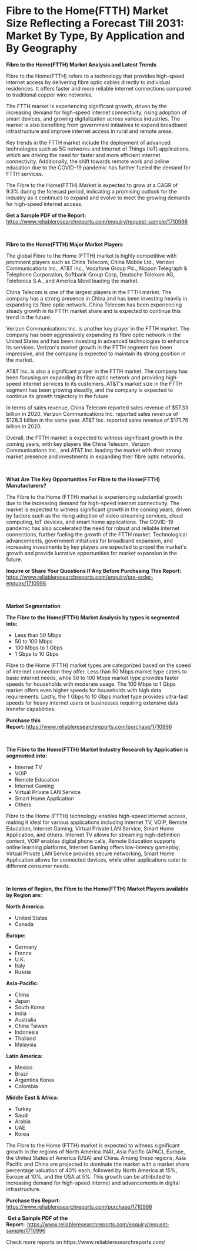 <p><h1>Fibre to the Home(FTTH) Market Size Reflecting a Forecast Till 2031: Market By Type, By Application and By Geography</h1></p><p><strong>Fibre to the Home(FTTH) Market Analysis and Latest Trends</strong></p>
<p><p>Fibre to the Home(FTTH) refers to a technology that provides high-speed internet access by delivering fibre optic cables directly to individual residences. It offers faster and more reliable internet connections compared to traditional copper wire networks.</p><p>The FTTH market is experiencing significant growth, driven by the increasing demand for high-speed internet connectivity, rising adoption of smart devices, and growing digitalization across various industries. The market is also benefiting from government initiatives to expand broadband infrastructure and improve internet access in rural and remote areas.</p><p>Key trends in the FTTH market include the deployment of advanced technologies such as 5G networks and Internet of Things (IoT) applications, which are driving the need for faster and more efficient internet connectivity. Additionally, the shift towards remote work and online education due to the COVID-19 pandemic has further fueled the demand for FTTH services.</p><p>The Fibre to the Home(FTTH) Market is expected to grow at a CAGR of 9.3% during the forecast period, indicating a promising outlook for the industry as it continues to expand and evolve to meet the growing demands for high-speed internet access.</p></p>
<p><strong>Get a Sample PDF of the Report:&nbsp;</strong> <a href="https://www.reliableresearchreports.com/enquiry/request-sample/1710996">https://www.reliableresearchreports.com/enquiry/request-sample/1710996</a></p>
<p>&nbsp;</p>
<p><strong>Fibre to the Home(FTTH) Major Market Players</strong></p>
<p><p>The global Fibre to the Home (FTTH) market is highly competitive with prominent players such as China Telecom, China Mobile Ltd., Verizon Communications Inc., AT&T Inc., Vodafone Group Plc., Nippon Telegraph & Telephone Corporation, Softbank Group Corp, Deutsche Telekom AG, Telefonica S.A., and America Movil leading the market.</p><p>China Telecom is one of the largest players in the FTTH market. The company has a strong presence in China and has been investing heavily in expanding its fibre optic network. China Telecom has been experiencing steady growth in its FTTH market share and is expected to continue this trend in the future.</p><p>Verizon Communications Inc. is another key player in the FTTH market. The company has been aggressively expanding its fibre optic network in the United States and has been investing in advanced technologies to enhance its services. Verizon's market growth in the FTTH segment has been impressive, and the company is expected to maintain its strong position in the market.</p><p>AT&T Inc. is also a significant player in the FTTH market. The company has been focusing on expanding its fibre optic network and providing high-speed internet services to its customers. AT&T's market size in the FTTH segment has been growing steadily, and the company is expected to continue its growth trajectory in the future.</p><p>In terms of sales revenue, China Telecom reported sales revenue of $57.33 billion in 2020. Verizon Communications Inc. reported sales revenue of $128.3 billion in the same year. AT&T Inc. reported sales revenue of $171.76 billion in 2020.</p><p>Overall, the FTTH market is expected to witness significant growth in the coming years, with key players like China Telecom, Verizon Communications Inc., and AT&T Inc. leading the market with their strong market presence and investments in expanding their fibre optic networks.</p></p>
<p>&nbsp;</p>
<p><strong>What Are The Key Opportunities For Fibre to the Home(FTTH) Manufacturers?</strong></p>
<p><p>The Fibre to the Home (FTTH) market is experiencing substantial growth due to the increasing demand for high-speed internet connectivity. The market is expected to witness significant growth in the coming years, driven by factors such as the rising adoption of video streaming services, cloud computing, IoT devices, and smart home applications. The COVID-19 pandemic has also accelerated the need for robust and reliable internet connections, further fueling the growth of the FTTH market. Technological advancements, government initiatives for broadband expansion, and increasing investments by key players are expected to propel the market's growth and provide lucrative opportunities for market expansion in the future.</p></p>
<p><strong>Inquire or Share Your Questions If Any Before Purchasing This Report:</strong> <a href="https://www.reliableresearchreports.com/enquiry/pre-order-enquiry/1710996">https://www.reliableresearchreports.com/enquiry/pre-order-enquiry/1710996</a></p>
<p>&nbsp;</p>
<p><strong>Market Segmentation</strong></p>
<p><strong>The Fibre to the Home(FTTH) Market Analysis by types is segmented into:</strong></p>
<p><ul><li>Less than 50 Mbps</li><li>50 to 100 Mbps</li><li>100 Mbps to 1 Gbps</li><li>1 Gbps to 10 Gbps</li></ul></p>
<p><p>Fibre to the Home (FTTH) market types are categorized based on the speed of internet connection they offer. Less than 50 Mbps market type caters to basic internet needs, while 50 to 100 Mbps market type provides faster speeds for households with moderate usage. The 100 Mbps to 1 Gbps market offers even higher speeds for households with high data requirements. Lastly, the 1 Gbps to 10 Gbps market type provides ultra-fast speeds for heavy internet users or businesses requiring extensive data transfer capabilities.</p></p>
<p><strong>Purchase this Report:&nbsp;</strong><a href="https://www.reliableresearchreports.com/purchase/1710996">https://www.reliableresearchreports.com/purchase/1710996</a></p>
<p>&nbsp;</p>
<p><strong>The Fibre to the Home(FTTH) Market Industry Research by Application is segmented into:</strong></p>
<p><ul><li>Internet TV</li><li>VOIP</li><li>Remote Education</li><li>Internet Gaming</li><li>Virtual Private LAN Service</li><li>Smart Home Application</li><li>Others</li></ul></p>
<p><p>Fibre to the Home (FTTH) technology enables high-speed internet access, making it ideal for various applications including Internet TV, VOIP, Remote Education, Internet Gaming, Virtual Private LAN Service, Smart Home Application, and others. Internet TV allows for streaming high-definition content, VOIP enables digital phone calls, Remote Education supports online learning platforms, Internet Gaming offers low-latency gameplay, Virtual Private LAN Service provides secure networking, Smart Home Application allows for connected devices, while other applications cater to different consumer needs.</p></p>
<p>&nbsp;</p>
<p><strong>In terms of Region, the Fibre to the Home(FTTH) Market Players available by Region are:</strong></p>
<p>
    <p> <strong> North America: </strong>
        <ul>
            <li>United States</li>
            <li>Canada</li>
        </ul>
        </p> 
    <p> <strong> Europe: </strong>
        <ul>
            <li>Germany</li>
            <li>France</li>
            <li>U.K.</li>
            <li>Italy</li>
            <li>Russia</li>
        </ul>
        </p> 
    <p> <strong> Asia-Pacific: </strong>
        <ul>
            <li>China</li>
            <li>Japan</li>
            <li>South Korea</li>
            <li>India</li>
            <li>Australia</li>
            <li>China Taiwan</li>
            <li>Indonesia</li>
            <li>Thailand</li>
            <li>Malaysia</li>
        </ul>
        </p> 
    <p> <strong> Latin America: </strong>
        <ul>
            <li>Mexico</li>
            <li>Brazil</li>
            <li>Argentina Korea</li>
            <li>Colombia</li>
        </ul>
        </p> 
    <p> <strong> Middle East & Africa: </strong>
        <ul>
            <li>Turkey</li>
            <li>Saudi</li>
            <li>Arabia</li>
            <li>UAE</li>
            <li>Korea</li>
        </ul>
    </p>
    </p>
<p><p>The Fibre to the Home (FTTH) market is expected to witness significant growth in the regions of North America (NA), Asia Pacific (APAC), Europe, the United States of America (USA) and China. Among these regions, Asia Pacific and China are projected to dominate the market with a market share percentage valuation of 40% each, followed by North America at 15%, Europe at 10%, and the USA at 5%. This growth can be attributed to increasing demand for high-speed internet and advancements in digital infrastructure.</p></p>
<p><strong>Purchase this Report: </strong><a href="https://www.reliableresearchreports.com/purchase/1710996">https://www.reliableresearchreports.com/purchase/1710996</a></p>
<p>&nbsp;<strong>Get a Sample PDF of the Report:&nbsp;&nbsp;</strong><a href="https://www.reliableresearchreports.com/enquiry/request-sample/1710996">https://www.reliableresearchreports.com/enquiry/request-sample/1710996</a></p>
<p><strong></strong></p>
<p>Check more reports on https://www.reliableresearchreports.com/</p>